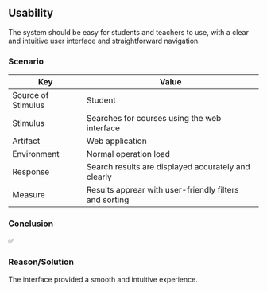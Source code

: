 ## Usability

The system should be easy for students and teachers to use, with a clear and intuitive user interface and straightforward navigation.

### Scenario

| Key                | Value |
|--------------------|-------|
| Source of Stimulus | Student |
| Stimulus           | Searches for courses using the web interface |
| Artifact           | Web application |
| Environment        | Normal operation load |
| Response           | Search results are displayed accurately and clearly |
| Measure            | Results apprear with user-friendly filters and sorting |

### Conclusion
✅

### Reason/Solution
The interface provided a smooth and intuitive experience.
